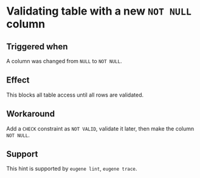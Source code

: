# Validating table with a new `NOT NULL` column

## Triggered when

A column was changed from `NULL` to `NOT NULL`.

## Effect

This blocks all table access until all rows are validated.

## Workaround

Add a `CHECK` constraint as `NOT VALID`, validate it later, then make the column `NOT NULL`.

## Support

This hint is supported by `eugene lint`, `eugene trace`.

